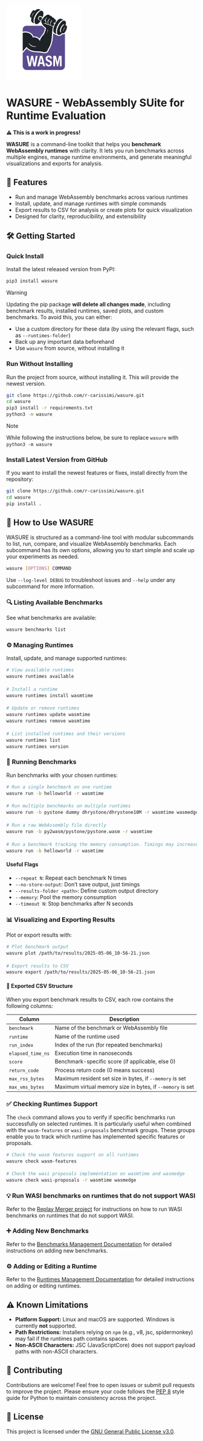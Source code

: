 <img src="https://raw.githubusercontent.com/r-carissimi/wasure/9c23740a47eaab6444735afcdca79dbcca17a57b/assets/logo.png" width="200">

# WASURE - WebAssembly SUite for Runtime Evaluation

**⚠️ This is a work in progress!**

**WASURE** is a command-line toolkit that helps you **benchmark WebAssembly runtimes** with clarity. It lets you run benchmarks across multiple engines, manage runtime environments, and generate meaningful visualizations and exports for analysis.



## 🚀 Features

- Run and manage WebAssembly benchmarks across various runtimes
- Install, update, and manage runtimes with simple commands
- Export results to CSV for analysis or create plots for quick visualization
- Designed for clarity, reproducibility, and extensibility



## 🛠 Getting Started

### Quick Install

Install the latest released version from PyPI:

```bash
pip3 install wasure
```

> [!WARNING]
> Updating the pip package **will delete all changes made**, including benchmark results, installed runtimes, saved plots, and custom benchmarks. To avoid this, you can either:
> - Use a custom directory for these data (by using the relevant flags, such as `--runtimes-folder`) 
> - Back up any important data beforehand
> - Use `wasure` from source, without installing it




### Run Without Installing

Run the project from source, without installing it. This will provide the newest version.

```bash
git clone https://github.com/r-carissimi/wasure.git
cd wasure
pip3 install -r requirements.txt
python3 -m wasure
```

> [!NOTE]
> While following the instructions below, be sure to replace `wasure` with `python3 -m wasure`



### Install Latest Version from GitHub

If you want to install the newest features or fixes, install directly from the repository:

```bash
git clone https://github.com/r-carissimi/wasure.git
cd wasure
pip install .
```



## 📖 How to Use WASURE

WASURE is structured as a command-line tool with modular subcommands to list, run, compare, and visualize WebAssembly benchmarks. Each subcommand has its own options, allowing you to start simple and scale up your experiments as needed.

```bash
wasure [OPTIONS] COMMAND
```

Use `--log-level DEBUG` to troubleshoot issues and `--help` under any subcommand for more information.



### 🔍 Listing Available Benchmarks

See what benchmarks are available:

```bash
wasure benchmarks list
```



### ⚙️ Managing Runtimes

Install, update, and manage supported runtimes:

```bash
# View available runtimes
wasure runtimes available

# Install a runtime
wasure runtimes install wasmtime

# Update or remove runtimes
wasure runtimes update wasmtime
wasure runtimes remove wasmtime

# List installed runtimes and their versions
wasure runtimes list
wasure runtimes version
```



### 🏃 Running Benchmarks

Run benchmarks with your chosen runtimes:

```bash
# Run a single benchmark on one runtime
wasure run -b helloworld -r wasmtime

# Run multiple benchmarks on multiple runtimes
wasure run -b pystone dummy dhrystone/dhrystone10M -r wasmtime wasmedge wasmer --repeat 3

# Run a raw WebAssembly file directly
wasure run -b py2wasm/pystone/pystone.wasm -r wasmtime

# Run a benchmark tracking the memory consumption. Timings may increase.
wasure run -b helloworld -r wasmtime
```

#### Useful Flags

- `--repeat N`: Repeat each benchmark N times
- `--no-store-output`: Don’t save output, just timings
- `--results-folder <path>`: Define custom output directory
- `--memory`: Pool the memory consumption
- `--timeout N`: Stop benchmarks after N seconds



### 📊 Visualizing and Exporting Results

Plot or export results with:

```bash
# Plot benchmark output
wasure plot /path/to/results/2025-05-06_10-56-21.json

# Export results to CSV
wasure export /path/to/results/2025-05-06_10-56-21.json
```

#### 📄 Exported CSV Structure

When you export benchmark results to CSV, each row contains the following columns:

| Column            | Description                                                |
|-------------------|------------------------------------------------------------|
| `benchmark`       | Name of the benchmark or WebAssembly file                  |
| `runtime`         | Name of the runtime used                                   |
| `run_index`       | Index of the run (for repeated benchmarks)                 |
| `elapsed_time_ns` | Execution time in nanoseconds                              |
| `score`           | Benchmark-specific score (if applicable, else 0)           | 
| `return_code`     | Process return code (0 means success)                      |
| `max_rss_bytes`   | Maximum resident set size in bytes, if `--memory` is set   |
| `max_vms_bytes`   | Maximum virtual memory size in bytes, if `--memory` is set |



### ✅ Checking Runtimes Support

The `check` command allows you to verify if specific benchmarks run successfully on selected runtimes. It is particularly useful when combined with the `wasm-features` or `wasi-proposals` benchmark groups. These groups enable you to track which runtime has implemented specific features or proposals.

```bash
# Check the wasm features support on all runtimes
wasure check wasm-features

# Check the wasi proposals implementation on wasmtime and wasmedge
wasure check wasi-proposals -r wasmtime wasmedge
```



### 💡 Run WASI benchmarks on runtimes that do not support WASI

Refer to the [Replay Merger project](https://github.com/r-carissimi/wasm-r3-replay-generator-docker) for instructions on how to run WASI benchmarks on runtimes that do not support WASI.

### ➕ Adding New Benchmarks

Refer to the [Benchmarks Management Documentation](docs/benchmarks-management.md) for detailed instructions on adding new benchmarks.

### ⚙️ Adding or Editing a Runtime

Refer to the [Runtimes Management Documentation](docs/runtimes-management.md) for detailed instructions on adding or editing runtimes.



## ⚠️ Known Limitations

- **Platform Support:** Linux and macOS are supported. Windows is currently **not** supported.
- **Path Restrictions:** Installers relying on `npm` (e.g., v8, jsc, spidermonkey) may fail if the runtimes path contains spaces.
- **Non-ASCII Characters:** JSC (JavaScriptCore) does not support payload paths with non-ASCII characters.



## 🤝 Contributing

Contributions are welcome! Feel free to open issues or submit pull requests to improve the project. Please ensure your code follows the [PEP 8](https://peps.python.org/pep-0008/) style guide for Python to maintain consistency across the project.



## 📜 License

This project is licensed under the [GNU General Public License v3.0](LICENSE).
